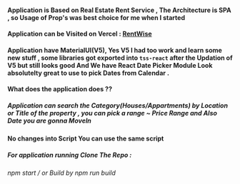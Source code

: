 #### Application is Based on Real Estate Rent Service , The Architecture is SPA , so Usage of Prop's was best choice for me when I started  

#### Application can be Visited on Vercel : <a href="">RentWise</a>

#### Application have MaterialUI(V5), Yes V5 I had too work and learn some new stuff , some libraries got exported into `tss-react` after the Updation of V5 but still looks good And We have React Date Picker Module Look absolutelty great to use to pick Dates from Calendar .   

#### What does the application does ??

##### Application can search the Category(Houses/Appartments) by Location or Title of the property , you can pick a range ~ Price Range and  Also Date you are gonna MoveIn


#### No changes into Script You can use the same script 
##### For application running Clone The Repo :
 ###### npm start / or Build by npm run build